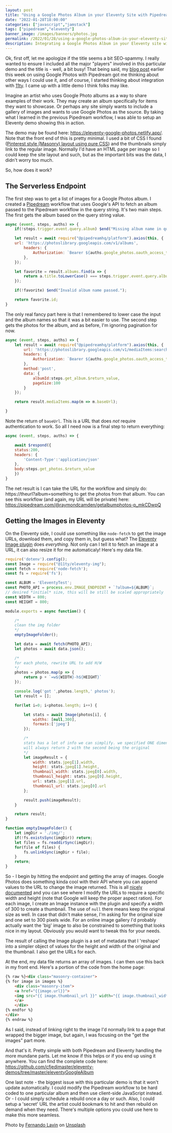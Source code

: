 ```yaml
---
layout: post
title: "Using a Google Photos Album in your Eleventy Site with Pipedream"
date: "2022-01-28T18:00:00"
categories: ["javascript","jamstack"]
tags: ["pipedream","eleventy"]
banner_image: /images/banners/photos.jpg
permalink: /2022/01/28/using-a-google-photos-album-in-your-eleventy-site-with-pipedream
description: Integrating a Google Photos Album in your Eleventy site with Pipedream
---
```


Ok, first off, let me apologize if the title seems a bit SEO-spammy. I really wanted to ensure I included all the major "players" involved in this particular demo and the title is - well, a bit busy! That being said, my [blog post](https://www.raymondcamden.com/2022/01/26/accessing-google-photos-with-pipedream) earlier this week on using Google Photos with Pipedream got me thinking about other ways I could use it, and of course, I started thinking about integration with [11ty](https://www.11ty.dev/). I came up with a little demo I think folks may like.

Imagine an artist who uses Google Photo albums as a way to share examples of their work. They may create an album specifically for items they want to showcase. Or perhaps any site simply wants to include a gallery of images and wants to use Google Photos as the source. By taking what I learned in the previous Pipedream workflow, I was able to setup an Eleventy demo showing this in action.

The demo may be found here: <https://eleventy-google-photos.netlify.app/>. Note that the front end of this is pretty minimal. I used a bit of CSS I found ([Pinterest style (Masonry) layout using pure CSS](https://kulor.medium.com/pinterest-style-masonry-layout-using-pure-css-493c1206d01d)) and the thumbnails simply link to the regular image. Normally I'd have an HTML page per image so I could keep the site layout and such, but as the important bits was the data, I didn't worry too much. 

So, how does it work?

## The Serverless Endpoint

The first step was to get a list of images for a Google Photos album. I created a [Pipedream](https://pipedream.com) workflow that uses Google's API to fetch an album passed to the Pipedream workflow in the query string. It's two main steps. The first gets the album based on the query string value.

```js
async (event, steps, auths) => {
	if(!steps.trigger.event.query.album) $end("Missing album name in query string.");

	let result = await require("@pipedreamhq/platform").axios(this, {
	url: 'https://photoslibrary.googleapis.com/v1/albums',
		headers: {
			Authorization: `Bearer ${auths.google_photos.oauth_access_token}`,
		},
	});

	let favorite = result.albums.find(a => {
		return a.title.toLowerCase() === steps.trigger.event.query.album.toLocaleLowerCase();
	});

	if(!favorite) $end("Invalid album name passed.");

	return favorite.id;
}
```

The only real fancy part here is that I remembered to lower case the input and the album names so that it was a bit easier to use. The second step gets the photos for the album, and as before, I'm ignoring pagination for now.

```js
async (event, steps, auths) => {
	let result = await require("@pipedreamhq/platform").axios(this, {
		url: 'https://photoslibrary.googleapis.com/v1/mediaItems:search',
		headers: {
			Authorization: `Bearer ${auths.google_photos.oauth_access_token}`,
		},
		method:'post',
		data: {
			albumId:steps.get_album.$return_value,
			pageSize:100
		}
	});

	return result.mediaItems.map(m => m.baseUrl);

}
```

Note the return of `baseUrl`. This is a URL that does *not* require authentication to work. So all I need now is a final step to return everything:

```js
async (event, steps, auths) => {

	await $respond({
	status:200,
	headers: {
		'Content-Type':'application/json'
	},
	body:steps.get_photos.$return_value
	})
}
```

The net result is I can take the URL for the workflow and simply do: https://theurl?album=something to get the photos from that album. You can see this workflow (and again, my URL will be private) here: <https://pipedream.com/@raymondcamden/getalbumphotos-p_mkCDwpQ>

## Getting the Images in Eleventy

On the Eleventy side, I could use something like `node-fetch` to get the image URLs, download them, and copy them in, but guess what? The [Eleventy Image plugin](https://www.11ty.dev/docs/plugins/image) does *everything*. Not only can I tell it to fetch an image at a URL, it can also resize it for me automaticaly! Here's my data file.

```js
require('dotenv').config();
const Image = require("@11ty/eleventy-img");
const fetch = require('node-fetch');
const fs = require('fs');

const ALBUM = 'EleventyTest';
const PHOTO_API = process.env.IMAGE_ENDPOINT + `?album=${ALBUM}`;
// desired *initial* size, this will be still be scaled appropriately
const WIDTH = 800;
const HEIGHT = 800;

module.exports = async function() {

	/*
	clean the img folder
	*/
	emptyImageFolder();

	let data = await fetch(PHOTO_API);
	let photos = await data.json();

	/*
	for each photo, rewrite URL to add H/W
	*/
	photos = photos.map(p => {
		return p + `=w${WIDTH}-h${HEIGHT}`
	});

	console.log('got ',photos.length,' photos');
	let result = [];

	for(let i=0; i<photos.length; i++) {

		let stats = await Image(photos[i], {
			widths: [null,300],
			formats:['jpeg']
		});

		/*
		stats has a lot of info we can simplify. we specified ONE dimension, but the plugin 
		will always return 2 with the second being the original
		*/
		let imageResult = {
			width: stats.jpeg[1].width,
			height: stats.jpeg[1].height,
			thumbnail_width: stats.jpeg[0].width,
			thumbnail_height: stats.jpeg[0].height,
			url: stats.jpeg[1].url,
			thumbnail_url: stats.jpeg[0].url
		};

		result.push(imageResult);
	}

	return result;
}

function emptyImageFolder() {
	let imgDir = './img/';
	if(!fs.existsSync(imgDir)) return;
	let files = fs.readdirSync(imgDir);
	for(file of files) {
		fs.unlinkSync(imgDir + file);
	}
	return;
}
```

So - I begin by hitting the endpoint and getting the array of images. Google Photos does something kinda cool with their API where you can append values to the URL to change the image returned. This is all [nicely documented](https://developers.google.com/photos/library/guides/access-media-items#base-urls) and you can see where I modify the URLs to require a specific width and height (note that Google will keep the proper aspect ration). For each image, I create an Image instance with the plugin and specify a width of 300 to create a thumbnail. The use of `null` there means keep the original size as well. In case that didn't make sense, I'm asking for the original size and one set to 300 pixels wide. For an online image gallery I'd probably actually want the 'big' image to also be constrained to something that looks nice in my layout. Obviously you would want to tweak this for your needs. 

The result of calling the Image plugin is a set of metadata that I 'reshape' into a simpler object of values for the height and width of the original and the thumbnail. I also get the URLs for each. 

At the end, my data file returns an array of images. I can then use this back in my front end. Here's a portion of the code from the home page:

```html
{% raw %}<div class="masonry-container">
{% for image in images %}
	<div class="masonry-item">
	<a href="{{image.url}}">
	<img src="{{ image.thumbnail_url }}" width="{{ image.thumbnail_width }}" height="{{ image.thumbnail_height }}">
	</a>
	</div>
{% endfor %}
</div>
{% endraw %}
```

As I said, instead of linking right to the image I'd normally link to a page that wrapped the bigger image, but again, I was focusing on the "get the images" part more.

And that's it. Pretty simple with both Pipedream and Eleventy handling the more mundane parts. Let me know if this helps or if you end up using it anywhere. You can find the complete code here: <https://github.com/cfjedimaster/eleventy-demos/tree/master/eleventyGoogleAlbum> 

One last note - the biggest issue with this particular demo is that it won't update automatically. I could modify the Pipedream workflow to be hard coded to one particular album and then use client-side JavaScript instead. Or - I could simply schedule a rebuild once a day or such. Also, I could setup a 'secret' URL the artist could bookmark to hit and then rebuild on demand when they need. There's multiple options you could use here to make this more seamless.

Photo by <a href="https://unsplash.com/@filmlav?utm_source=unsplash&utm_medium=referral&utm_content=creditCopyText">Fernando Lavin</a> on <a href="https://unsplash.com/s/photos/photo-albums?utm_source=unsplash&utm_medium=referral&utm_content=creditCopyText">Unsplash</a>
  